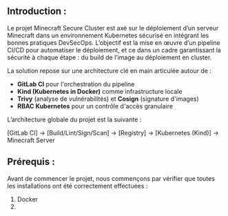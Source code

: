 ## Introduction :
Le projet Minecraft Secure Cluster est axé sur le déploiement d’un serveur Minecraft dans un environnement Kubernetes sécurisé en intégrant les bonnes pratiques DevSecOps. L’objectif est la mise en œuvre d’un pipeline CI/CD pour automatiser le déploiement, et ce dans un cadre garantissant la sécurité à chaque étape : du build de l’image au déploiement en cluster.

La solution repose sur une architecture clé en main articulée autour de :
- **GitLab CI** pour l'orchestration du pipeline
- **Kind (Kubernetes in Docker)** comme infrastructure locale
- **Trivy** (analyse de vulnérabilités) et **Cosign** (signature d'images)
- **RBAC Kubernetes** pour un contrôle d'accès granulaire

L’architecture globale du projet est la suivante :

[GitLab CI] -> [Build/Lint/Sign/Scan] -> [Registry] -> [Kubernetes (Kind)]  -> Minecraft Server

## Prérequis : 

Avant de commencer le projet, nous commençons par vérifier que toutes les installations ont été correctement effectuées : 

1. Docker
2. 
